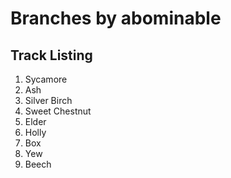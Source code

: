 # Branches by abominable

## Track Listing

1. Sycamore
2. Ash
3. Silver Birch
4. Sweet Chestnut
5. Elder
6. Holly
7. Box
8. Yew
9. Beech
